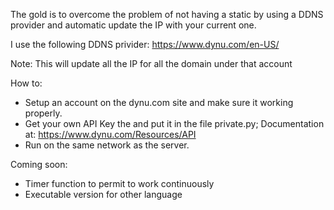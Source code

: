 The gold is to overcome the problem of not having a static by using a DDNS provider and automatic update the IP with your current one.

I use the following DDNS privider: https://www.dynu.com/en-US/ 

Note: This will update all the IP for all the domain under that account

How to:

- Setup an account on the dynu.com site and make sure it working properly.
- Get your own API Key the and put it in the file private.py; Documentation at: https://www.dynu.com/Resources/API
- Run on the same network as the server. 

Coming soon:

- Timer function to permit to work continuously
- Executable version for other language